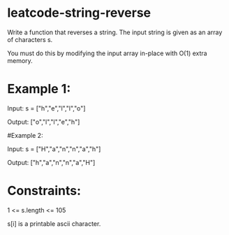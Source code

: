 # leatcode-string-reverse

Write a function that reverses a string. The input string is given as an array of characters s.



You must do this by modifying the input array in-place with O(1) extra memory.

 

# Example 1:

Input: s = ["h","e","l","l","o"]




Output: ["o","l","l","e","h"]



#Example 2:




Input: s = ["H","a","n","n","a","h"]



Output: ["h","a","n","n","a","H"]
 

# Constraints:



1 <= s.length <= 105




s[i] is a printable ascii character.
